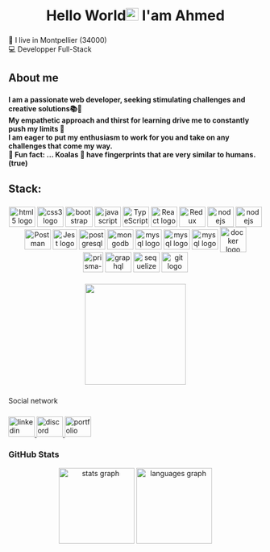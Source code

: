 <h1 align="center">Hello World<img src="https://media.giphy.com/media/hvRJCLFzcasrR4ia7z/giphy.gif" width="25px"> I'am Ahmed</h1> 

###

<p align="left">📍 I live in Montpellier (34000)<br>💻 Developper Full-Stack  </p>

###

<h2 align="left">About me</h2>

###

<h4 align="left">I am a passionate web developer, seeking stimulating challenges and creative solutions📚🎯<br>My empathetic approach and thirst for learning drive me to constantly push my limits 💪 <br> I am eager to put my enthusiasm to work for you and take on any challenges that come my way.<br>🎲 Fun fact: ... Koalas 🐨 have fingerprints that are very similar to humans. (true)</h4>

###

<h2 align="left"> Stack: </h2>

###

<div align="center">
   <img src="https://cdn.jsdelivr.net/gh/devicons/devicon/icons/html5/html5-original.svg" height="40" width="52" alt="html5 logo"  align="center"/>
   <img src="https://cdn.jsdelivr.net/gh/devicons/devicon/icons/css3/css3-original.svg" height="40" width="52" alt="css3 logo"  align="center"/>
   <img src="https://cdn.jsdelivr.net/gh/devicons/devicon/icons/bootstrap/bootstrap-original.svg" height="40" width="54" alt="bootstrap logo" align="center"/>
   <img src="https://cdn.jsdelivr.net/gh/devicons/devicon/icons/javascript/javascript-original.svg" height="40" width="52" alt="javascript logo"  align="center"/>
   <img src="https://cdn.jsdelivr.net/gh/devicons/devicon/icons/typescript/typescript-original.svg" height="40" width="52" alt="TypeScript logo" align="center" />
   <img src="https://cdn.jsdelivr.net/gh/devicons/devicon/icons/react/react-original.svg" height="40" width="52" alt="React logo" align="center" />
   <img src="https://cdn.jsdelivr.net/gh/devicons/devicon/icons/redux/redux-original.svg" height="40" width="52" alt="Redux logo" align="center" />
   <img src="https://cdn.jsdelivr.net/gh/devicons/devicon/icons/nodejs/nodejs-original.svg" height="40" width="52" alt="nodejs logo"  align="center"/>
   <img src="https://upload.wikimedia.org/wikipedia/commons/thumb/8/88/Status_iucn_EX_icon.svg/480px-Status_iucn_EX_icon.svg.png" height="40" width="52" alt="nodejs logo"  align="center" />  <br />     
   <img src="https://cdn.worldvectorlogo.com/logos/postman.svg" height="40" width="52" alt="Postman logo" align="center" /> 
   <img src="https://cdn.iconscout.com/icon/free/png-512/free-jest-3521517-2945020.png?f=avif&w=512" height="40" width="48" alt="Jest logo" align="center" /> 
   <img src="https://cdn.jsdelivr.net/gh/devicons/devicon/icons/postgresql/postgresql-original.svg" height="40" width="52" alt="postgresql logo" align="center" /> 
   <img src="https://cdn.jsdelivr.net/gh/devicons/devicon/icons/mongodb/mongodb-original.svg" height="40" width="52" alt="mongodb logo" align="center" />
   <img src="https://cdn.jsdelivr.net/gh/devicons/devicon/icons/mysql/mysql-original.svg" height="40" width="52" alt="mysql logo" align="center" />
   <img src="https://cdn.jsdelivr.net/gh/devicons/devicon/icons/php/php-original.svg" height="40" width="52" alt="mysql logo" align="center" />
   <img src="https://cdn.worldvectorlogo.com/logos/symfony.svg" height="40" width="52" alt="mysql logo" align="center" />
   <img src="https://cdn.jsdelivr.net/gh/devicons/devicon/icons/docker/docker-original.svg" height="50" width="52" alt="docker logo" align="center" /> <br />
   <img src="https://img.icons8.com/color/48/000000/prisma-orm.png" width="40" height="40" alt="prisma-orm" align="center" />  
    <img src="https://cdn.jsdelivr.net/gh/devicons/devicon/icons/graphql/graphql-plain.svg" height="40" width="52" alt="graphql logo"  align="center"/>
   <img src="https://cdn.jsdelivr.net/gh/devicons/devicon/icons/sequelize/sequelize-original.svg" height="40" width="52" alt="sequelize logo"  align="center"/>
   <img src="https://cdn.jsdelivr.net/gh/devicons/devicon/icons/git/git-original.svg" height="40" width="52" alt="git logo"  align="center"/>
</div>

###

<div align="center">
  <img height="200" src="https://media.giphy.com/media/xUPGcEliCc7bETyfO8/giphy.gif"  />
</div>

###

<p align="left">Social network</p>

###

<div align="left">
  <a href="https://www.linkedin.com/in/akkioui-ahmed/" target="_blank">
    <img src="https://raw.githubusercontent.com/maurodesouza/profile-readme-generator/master/src/assets/icons/social/linkedin/default.svg" width="52" height="40" alt="linkedin logo"  />
  </a>
  <a href="https://discord.gg/5mZUw4dA" target="_blank">
    <img src="https://raw.githubusercontent.com/maurodesouza/profile-readme-generator/master/src/assets/icons/social/discord/default.svg" width="52" height="40" alt="discord logo"  />
  </a>
  <a href="https://portfolio-akkioui.netlify.app/" target="_blank">
     <img src="https://cdn.jsdelivr.net/gh/devicons/devicon/icons/azure/azure-original.svg" width="52" height="40" alt="portfolio logo" />
  </a>
</div>

 ### GitHub Stats
<div align="center">
  <img src="https://github-readme-stats.vercel.app/api?hide_title=false&hide_rank=false&show_icons=true&include_all_commits=true&count_private=true&disable_animations=false&theme=dracula&locale=en&hide_border=false&custom_title=AhmidouA&username=ahmidoua" height="150" alt="stats graph"  />
  <img src="https://github-readme-stats.vercel.app/api/top-langs?locale=en&hide_title=false&layout=compact&card_width=320&langs_count=5&theme=dracula&hide_border=false&custom_title=AhmidouA&username=ahmidoua" height="150" alt="languages graph"  />
</div>

